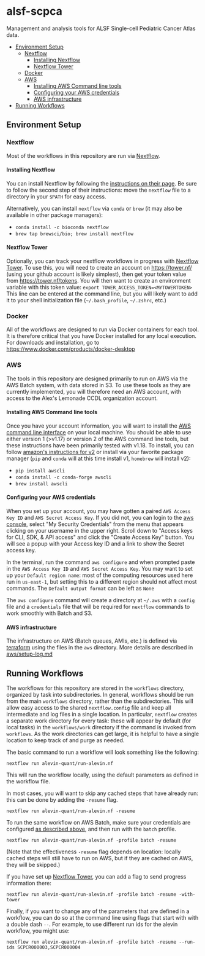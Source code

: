 # alsf-scpca
Management and analysis tools for ALSF Single-cell Pediatric Cancer Atlas data.

- [Environment Setup](#environment-setup)
  - [Nextflow](#nextflow)
    - [Installing Nextflow](#installing-nextflow)
    - [Nextflow Tower](#nextflow-tower)
  - [Docker](#docker)
  - [AWS](#aws)
    - [Installing AWS Command line tools](#installing-aws-command-line-tools)
    - [Configuring your AWS credentials](#configuring-your-aws-credentials)
    - [AWS infrastructure](#aws-infrastructure)
- [Running Workflows](#running-workflows)

## Environment Setup

### Nextflow

Most of the workflows in this repository are run via [Nextflow](https://www.nextflow.io).

#### Installing Nextflow

You can install Nextflow by following the [instructions on their page](https://www.nextflow.io/docs/latest/getstarted.html#installation).
Be sure to follow the second step of their instructions: move the `nextflow` file to a directory in your `$PATH` for easy access.

Alternatively, you can install `nextflow` via `conda` or `brew` (it may also be available in other package managers):
- `conda install -c bioconda nextflow`
- `brew tap brewsci/bio; brew install nextflow`

#### Nextflow Tower

Optionally, you can track your nextflow workflows in progress with [Nextflow Tower](https://tower.nf/).
To use this, you will need to create an account on https://tower.nf/ (using your github account is likely simplest), then get your token value from https://tower.nf/tokens.
You will then want to create an environment variable with this token value:
`export TOWER_ACCESS_TOKEN=<MYTOWERTOKEN>`
This line can be entered at the command line, but you will likely want to add it to your shell initialization file (`~/.bash_profile`, `~/.zshrc`, etc.)

### Docker

All of the workflows are designed to run via Docker containers for each tool. It is therefore critical that you have Docker installed for any local execution. For downloads and installation, go to https://www.docker.com/products/docker-desktop

### AWS

The tools in this repository are designed primarily to run on AWS via the AWS Batch system, with data stored in S3.
To use these tools as they are currently implemented, you will therefore need an AWS account, with access to the Alex's Lemonade CCDL organization account.

#### Installing AWS Command line tools
Once you have your account information, you will want to install the [AWS command line interface](https://docs.aws.amazon.com/cli/latest/userguide/cli-chap-welcome.html) on your local machine.
You should be able to use either version 1 (>v1.17) or version 2 of the AWS command line tools, but these instructions have been primarily tested with v1.18.
To install, you can follow [amazon's instructions for v2](https://docs.aws.amazon.com/cli/latest/userguide/install-cliv2.html) or install via your favorite package manager (`pip` and `conda` will at this time install v1, `homebrew` will install v2):
- `pip install awscli`
- `conda install -c conda-forge awscli`
- `brew install awscli`

#### Configuring your AWS credentials

When you set up your account, you may have gotten a paired `AWS Access Key ID` and `AWS Secret Access Key`.
If you did not, you can login to the [aws console](https://console.aws.amazon.com/), select "My Security Credentials" from the menu that appears clicking on your username in the upper right.
Scroll down to "Access keys for CLI, SDK, & API access" and click the "Create Access Key" button.
You will see a popup with your Access key ID and a link to show the Secret access key.

In the terminal, run the command `aws configure` and when prompted paste in the `AWS Access Key ID` and `AWS Secret Access Key`.
You may want to set up your `Default region name`: most of the computing resources used here run in `us-east-1`, but setting this to a different region should not affect most commands.
The `Default output format` can be left as `None`

The `aws configure` command will create a directory at `~/.aws` with a `config` file and a `credentials` file that will be required for `nextflow` commands to work smoothly with Batch and S3.

#### AWS infrastructure

The infrastructure on AWS (Batch queues, AMIs, etc.) is defined via [terraform](https://www.terraform.io) using the files in the `aws` directory. More details are described in [aws/setup-log.md](aws/setup-log.md)



## Running Workflows

The workflows for this repository are stored in the `workflows` directory, organized by task into subdirectories.
In general, workflows should be run from the main `workflows` directory, rather than the subdirectories.
This will allow easy access to the shared `nextflow.config` file and keep all intermediate and log files in a single location.
In particular, `nextflow` creates a separate work directory for every task: these will appear by default (for local tasks) in the `workflows/work` directory if the command is invoked from `workflows`.
As the work directories can get large, it is helpful to have a single location to keep track of and purge as needed.

The basic command to run a workflow will look something like the following:

```
nextflow run alevin-quant/run-alevin.nf
```

This will run the workflow locally, using the default parameters as defined in the workflow file.

In most cases, you will want to skip any cached steps that have already run: this can be done by adding the `-resume` flag.

```
nextflow run alevin-quant/run-alevin.nf -resume
```

To run the same workflow on AWS Batch, make sure your credentials are configured [as described above](#configuring-your-aws-credentials), and then run with the `batch` profile.

```
nextflow run alevin-quant/run-alevin.nf -profile batch -resume
```

(Note that the effectiveness `-resume` flag depends on location: locally cached steps will still have to run on AWS, but if they are cached on AWS, they will be skipped.)

If you have set up [Nextflow Tower](#nextflow-tower), you can add a flag to send progress information there:

```
nextflow run alevin-quant/run-alevin.nf -profile batch -resume -with-tower
```

Finally, if you want to change any of the parameters that are defined in a workflow, you can do so at the command line using flags that start with with a double dash `--`. For example, to use different run ids for the alevin workflow, you might use:

```
nextflow run alevin-quant/run-alevin.nf -profile batch -resume --run-ids SCPCR000003,SCPCR000004
```